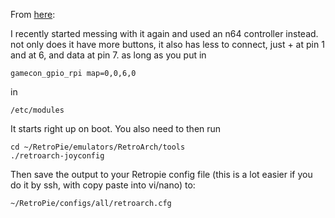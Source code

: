 From [here](http://blog.petrockblock.com/2012/10/21/the-retropie-gpio-adapter/#comment-841277725):

I recently started messing with it again and used an n64 controller instead. not only does it have more buttons, it also has less to connect, just + at pin 1 and at 6, and data at pin 7. as long as you put in

```shell
gamecon_gpio_rpi map=0,0,6,0
```

in 

```shell
/etc/modules
```

It starts right up on boot. You also need to then run

```shell
cd ~/RetroPie/emulators/RetroArch/tools
./retroarch-joyconfig
```

Then save the output to your Retropie config file (this is a lot easier if you do it by ssh, with copy paste into vi/nano) to:

```shell
~/RetroPie/configs/all/retroarch.cfg
```
